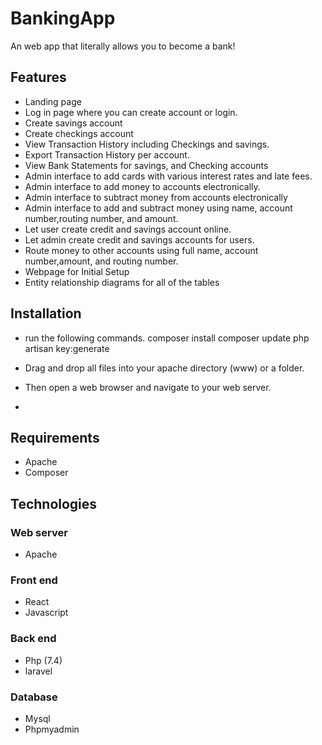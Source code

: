 # BankingApp
An web app that literally allows you to become a bank!




## Features
* Landing page
* Log in page where you can create account or login.
* Create savings account
* Create checkings account
* View Transaction History including Checkings and savings.
* Export Transaction History per account.
* View Bank Statements for savings, and Checking accounts
* Admin interface to add cards with various interest rates and late fees.
* Admin interface to add money to accounts electronically.
* Admin interface to subtract money from accounts electronically
* Admin interface to add and subtract money using name, account number,routing number, and amount.
* Let user create credit and savings account online.
* Let admin create credit and savings accounts for users.
* Route money to other accounts using full name, account number,amount, and routing number.
* Webpage for Initial Setup
* Entity relationship diagrams for all of the tables



## Installation
* run the following commands.
    composer install
	composer update
	php artisan key:generate
	
	
* Drag and drop all files into your apache directory (www) or a folder. 
* Then open a web browser and navigate to your web server.

-


## Requirements
* Apache
* Composer




## Technologies

### Web server
- Apache

### Front end

- React
- Javascript

### Back end
- Php (7.4)
- laravel

### Database
- Mysql
- Phpmyadmin




